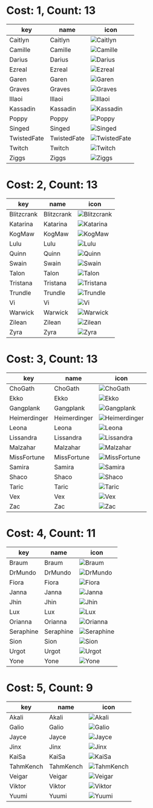 # Cost: 1, Count: 13
| key         | name        | icon                                         |
| -           | -           | -                                            |
| Caitlyn     | Caitlyn     | ![Caitlyn](../icon/set6/Caitlyn.png)         |
| Camille     | Camille     | ![Camille](../icon/set6/Camille.png)         |
| Darius      | Darius      | ![Darius](../icon/set6/Darius.png)           |
| Ezreal      | Ezreal      | ![Ezreal](../icon/set6/Ezreal.png)           |
| Garen       | Garen       | ![Garen](../icon/set6/Garen.png)             |
| Graves      | Graves      | ![Graves](../icon/set6/Graves.png)           |
| Illaoi      | Illaoi      | ![Illaoi](../icon/set6/Illaoi.png)           |
| Kassadin    | Kassadin    | ![Kassadin](../icon/set6/Kassadin.png)       |
| Poppy       | Poppy       | ![Poppy](../icon/set6/Poppy.png)             |
| Singed      | Singed      | ![Singed](../icon/set6/Singed.png)           |
| TwistedFate | TwistedFate | ![TwistedFate](../icon/set6/TwistedFate.png) |
| Twitch      | Twitch      | ![Twitch](../icon/set6/Twitch.png)           |
| Ziggs       | Ziggs       | ![Ziggs](../icon/set6/Ziggs.png)             |
# Cost: 2, Count: 13
| key        | name       | icon                                       |
| -          | -          | -                                          |
| Blitzcrank | Blitzcrank | ![Blitzcrank](../icon/set6/Blitzcrank.png) |
| Katarina   | Katarina   | ![Katarina](../icon/set6/Katarina.png)     |
| KogMaw     | KogMaw     | ![KogMaw](../icon/set6/KogMaw.png)         |
| Lulu       | Lulu       | ![Lulu](../icon/set6/Lulu.png)             |
| Quinn      | Quinn      | ![Quinn](../icon/set6/Quinn.png)           |
| Swain      | Swain      | ![Swain](../icon/set6/Swain.png)           |
| Talon      | Talon      | ![Talon](../icon/set6/Talon.png)           |
| Tristana   | Tristana   | ![Tristana](../icon/set6/Tristana.png)     |
| Trundle    | Trundle    | ![Trundle](../icon/set6/Trundle.png)       |
| Vi         | Vi         | ![Vi](../icon/set6/Vi.png)                 |
| Warwick    | Warwick    | ![Warwick](../icon/set6/Warwick.png)       |
| Zilean     | Zilean     | ![Zilean](../icon/set6/Zilean.png)         |
| Zyra       | Zyra       | ![Zyra](../icon/set6/Zyra.png)             |
# Cost: 3, Count: 13
| key          | name         | icon                                           |
| -            | -            | -                                              |
| ChoGath      | ChoGath      | ![ChoGath](../icon/set6/ChoGath.png)           |
| Ekko         | Ekko         | ![Ekko](../icon/set6/Ekko.png)                 |
| Gangplank    | Gangplank    | ![Gangplank](../icon/set6/Gangplank.png)       |
| Heimerdinger | Heimerdinger | ![Heimerdinger](../icon/set6/Heimerdinger.png) |
| Leona        | Leona        | ![Leona](../icon/set6/Leona.png)               |
| Lissandra    | Lissandra    | ![Lissandra](../icon/set6/Lissandra.png)       |
| Malzahar     | Malzahar     | ![Malzahar](../icon/set6/Malzahar.png)         |
| MissFortune  | MissFortune  | ![MissFortune](../icon/set6/MissFortune.png)   |
| Samira       | Samira       | ![Samira](../icon/set6/Samira.png)             |
| Shaco        | Shaco        | ![Shaco](../icon/set6/Shaco.png)               |
| Taric        | Taric        | ![Taric](../icon/set6/Taric.png)               |
| Vex          | Vex          | ![Vex](../icon/set6/Vex.png)                   |
| Zac          | Zac          | ![Zac](../icon/set6/Zac.png)                   |
# Cost: 4, Count: 11
| key       | name      | icon                                     |
| -         | -         | -                                        |
| Braum     | Braum     | ![Braum](../icon/set6/Braum.png)         |
| DrMundo   | DrMundo   | ![DrMundo](../icon/set6/DrMundo.png)     |
| Fiora     | Fiora     | ![Fiora](../icon/set6/Fiora.png)         |
| Janna     | Janna     | ![Janna](../icon/set6/Janna.png)         |
| Jhin      | Jhin      | ![Jhin](../icon/set6/Jhin.png)           |
| Lux       | Lux       | ![Lux](../icon/set6/Lux.png)             |
| Orianna   | Orianna   | ![Orianna](../icon/set6/Orianna.png)     |
| Seraphine | Seraphine | ![Seraphine](../icon/set6/Seraphine.png) |
| Sion      | Sion      | ![Sion](../icon/set6/Sion.png)           |
| Urgot     | Urgot     | ![Urgot](../icon/set6/Urgot.png)         |
| Yone      | Yone      | ![Yone](../icon/set6/Yone.png)           |
# Cost: 5, Count: 9
| key       | name      | icon                                     |
| -         | -         | -                                        |
| Akali     | Akali     | ![Akali](../icon/set6/Akali.png)         |
| Galio     | Galio     | ![Galio](../icon/set6/Galio.png)         |
| Jayce     | Jayce     | ![Jayce](../icon/set6/Jayce.png)         |
| Jinx      | Jinx      | ![Jinx](../icon/set6/Jinx.png)           |
| KaiSa     | KaiSa     | ![KaiSa](../icon/set6/KaiSa.png)         |
| TahmKench | TahmKench | ![TahmKench](../icon/set6/TahmKench.png) |
| Veigar    | Veigar    | ![Veigar](../icon/set6/Veigar.png)       |
| Viktor    | Viktor    | ![Viktor](../icon/set6/Viktor.png)       |
| Yuumi     | Yuumi     | ![Yuumi](../icon/set6/Yuumi.png)         |
